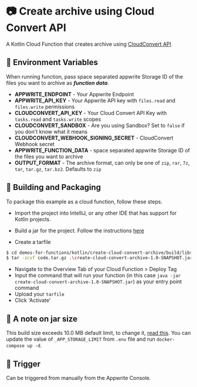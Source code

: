 # 📷 Create archive using Cloud Convert API
A Kotlin Cloud Function that creates archive using [CloudConvert API](https://cloudconvert.com/login#thumbnail-tasks)

## 📝 Environment Variables
When running function, pass space separated appwrite Storage ID of the files you want to archive as ***function data***.

- **APPWRITE_ENDPOINT** - Your Appwrite Endpoint
- **APPWRITE_API_KEY** - Your Appwrite API key with `files.read` and `files.write` permissions
- **CLOUDCONVERT_API_KEY** - Your Cloud Convert API Key with `tasks.read` and `tasks.write` scopes
- **CLOUDCONVERT_SANDBOX** - Are you using Sandbox? Set to `false` if you don't know what it means
- **CLOUDCONVERT_WEBHOOK_SIGNING_SECRET** - CloudConvert Webhook secret
- **APPWRITE_FUNCTION_DATA** - space separated appwrite Storage ID of the files you want to archive
- **OUTPUT_FORMAT** - The archive format, can only be one of `zip`, `rar`, `7z`, `tar`, `tar.gz`, `tar.bz2`. Defaults to `zip`

## 🚀 Building and Packaging

To package this example as a cloud function, follow these steps.

* Import the project into IntelliJ, or any other IDE that has support for Kotlin projects.

* Build a jar for the project. Follow the instructions [here](https://hardiksachan.hashnode.dev/build-a-jar-with-gradle)

* Create a tarfile

```bash
$ cd demos-for-functions/kotlin/create-cloud-convert-archive/build/libs/
$ tar -zcvf code.tar.gz .\create-cloud-convert-archive-1.0-SNAPSHOT.jar
```

* Navigate to the Overview Tab of your Cloud Function > Deploy Tag
* Input the command that will run your function (in this case `java -jar create-cloud-convert-archive-1.0-SNAPSHOT.jar`) as your entry point command
* Upload your `tarfile`
* Click 'Activate'

## 📝 A note on jar size
This build size exceeds 10.0 MB default limit, to change it, [read this](https://appwrite.io/docs/environment-variables).
You can update the value of `_APP_STORAGE_LIMIT` from `.env` file and run `docker-compose up -d`.

## 🎯 Trigger
Can be triggered from manually from the Appwrite Console.
